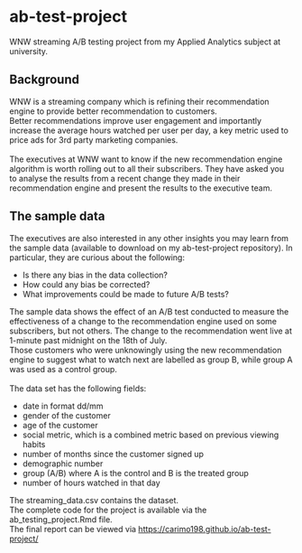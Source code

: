 # ab-test-project
WNW streaming A/B testing project from my Applied Analytics subject at university. <br />

## Background
WNW is a streaming company which is refining their recommendation engine to provide better recommendation to customers. <br />
Better recommendations improve user engagement and importantly increase the average hours watched per user per day, a key metric used to price ads for 3rd party marketing companies. <br />
<br />
The executives at WNW want to know if the new recommendation engine algorithm is worth rolling out to all their subscribers. They have asked you to analyse the results from a recent change they made in their recommendation engine and present the results to the executive team. <br />

## The sample data
The executives are also interested in any other insights you may learn from the sample data (available to download on my ab-test-project repository). In particular, they are curious about the following: 
- Is there any bias in the data collection?
- How could any bias be corrected?
- What improvements could be made to future A/B tests?

The sample data shows the effect of an A/B test conducted to measure the effectiveness of a change to the recommendation engine used on some subscribers, but not others. The change to the recommendation went live at 1-minute past midnight on the 18th of July. <br />
Those customers who were unknowingly using the new recommendation engine to suggest what to watch next are labelled as group B, while group A was used as a control group. <br />
<br />
The data set has the following fields: <br />
- date in format dd/mm
- gender of the customer
- age of the customer
- social metric, which is a combined metric based on previous viewing habits
- number of months since the customer signed up
- demographic number
- group (A/B) where A is the control and B is the treated group
- number of hours watched in that day

The streaming_data.csv contains the dataset. <br /> 
The complete code for the project is available via the ab_testing_project.Rmd file. <br />
The final report can be viewed via https://carimo198.github.io/ab-test-project/ <br />
